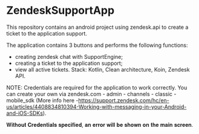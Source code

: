 # ZendeskSupportApp

This repository contains an android project using zendesk.api to create a ticket to the application support.

The application contains 3 buttons and performs the following functions:

- creating zendesk chat with SupportEngine;
- creating a ticket to the application support;
- view all active tickets.
Stack: Kotlin, Clean architecture, Koin, Zendesk API.

NOTE: Credentials are required for the application to work correctly. You can create your own via zendesk.com - admin - channels - classic - mobile_sdk (More info here -https://support.zendesk.com/hc/en-us/articles/4408834810394-Working-with-messaging-in-your-Android-and-iOS-SDKs).

𝐖𝐢𝐭𝐡𝐨𝐮𝐭 𝐂𝐫𝐞𝐝𝐞𝐧𝐭𝐢𝐚𝐥𝐬 𝐬𝐩𝐞𝐜𝐢𝐟𝐢𝐞𝐝, 𝐚𝐧 𝐞𝐫𝐫𝐨𝐫 𝐰𝐢𝐥𝐥 𝐛𝐞 𝐬𝐡𝐨𝐰𝐧 𝐨𝐧 𝐭𝐡𝐞 𝐦𝐚𝐢𝐧 𝐬𝐜𝐫𝐞𝐞𝐧.
